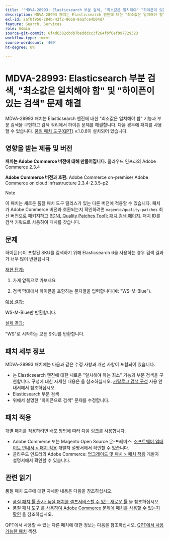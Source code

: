 ```yaml
---
title: '"MDVA-28993: Elasticsearch 부분 검색, "최소값은 일치해야" "하이픈이 있는 검색" 문제 해결"'
description: MDVA-28993 패치는 Elasticsearch 엔진에 대한 "최소값은 일치해야 함" 기능과 부분 검색을 구현하고 검색 쿼리에서 하이픈 문제를 해결합니다. 이 패치는 [Quality Patches Tool (QPT)](/help/announcements/adobe-commerce-announcements/magento-quality-patches-released-new-tool-to-self-serve-quality-patches.md) v.1.0.6이 설치된 경우 사용할 수 있습니다.
exl-id: 2af0f950-284b-42f2-9660-8aafce4b04d7
feature: Search, Services
role: Admin
source-git-commit: 6f4d6382cbdb7bedddcc3f264fbf6ef997729323
workflow-type: tm+mt
source-wordcount: '409'
ht-degree: 0%

---
```


# MDVA-28993: Elasticsearch 부분 검색, &quot;최소값은 일치해야 함&quot; 및 &quot;하이픈이 있는 검색&quot; 문제 해결

MDVA-28993 패치는 Elasticsearch 엔진에 대한 &quot;최소값은 일치해야 함&quot; 기능과 부분 검색을 구현하고 검색 쿼리에서 하이픈 문제를 해결합니다. 다음 경우에 패치를 사용할 수 있습니다. [품질 패치 도구(QPT)](/help/announcements/adobe-commerce-announcements/magento-quality-patches-released-new-tool-to-self-serve-quality-patches.md) v.1.0.6이 설치되어 있습니다.

## 영향을 받는 제품 및 버전

**패치는 Adobe Commerce 버전에 대해 만들어집니다.** 클라우드 인프라의 Adobe Commerce 2.3.4

**Adobe Commerce 버전과 호환:** Adobe Commerce on-premise/ Adobe Commerce on cloud infrastructure 2.3.4-2.3.5-p2

>[!NOTE]
>
>이 패치는 새로운 품질 패치 도구 릴리스가 있는 다른 버전에 적용할 수 있습니다. 패치가 Adobe Commerce 버전과 호환되는지 확인하려면 `magento/quality-patches` 최신 버전으로 패키지하고 [[!DNL Quality Patches Tool]: 패치 검색 페이지](https://devdocs.magento.com/quality-patches/tool.html#patch-grid). 패치 ID를 검색 키워드로 사용하여 패치를 찾습니다.


## 문제

하이픈(-)이 포함된 SKU를 검색하기 위해 Elasticsearch 6을 사용하는 경우 검색 결과가 너무 많이 반환됩니다.

<u>재현 단계:</u>

1. 가게 앞쪽으로 가보세요

1. 검색 막대에서 하이픈을 포함하는 문자열을 입력합니다(예: &quot;WS-M-Blue&quot;).

<u>예상 결과:</u>

WS-M-Blue만 반환합니다.

<u>실제 결과:</u>

&quot;WS&quot;로 시작하는 모든 SKU를 반환합니다.

## 패치 세부 정보

MDVA-28993 패치에는 다음과 같은 수정 사항과 개선 사항이 포함되어 있습니다.

* 는 Elasticsearch 엔진에 대한 새로운 &quot;일치해야 하는 최소&quot; 기능과 부분 검색을 구현합니다. 구성에 대한 자세한 내용은 을 참조하십시오. [카탈로그 검색 구성](https://docs.magento.com/user-guide/catalog/search-configuration.html#step-4-configure-minimum-terms-to-match) 사용 안내서에서 참조하십시오.
* Elasticsearch 부분 검색
* 위에서 설명한 &quot;하이픈으로 검색&quot; 문제를 수정합니다.

## 패치 적용

개별 패치를 적용하려면 배포 방법에 따라 다음 링크를 사용합니다.

* Adobe Commerce 또는 Magento Open Source 온-프레미스: [소프트웨어 업데이트 안내서 > 패치 적용](https://devdocs.magento.com/guides/v2.4/comp-mgr/patching/mqp.html) 개발자 설명서에서 확인할 수 있습니다.
* 클라우드 인프라의 Adobe Commerce: [업그레이드 및 패치 > 패치 적용](https://devdocs.magento.com/cloud/project/project-patch.html) 개발자 설명서에서 확인할 수 있습니다.

## 관련 읽기

품질 패치 도구에 대한 자세한 내용은 다음을 참조하십시오.

* [품질 패치 툴 출시: 품질 패치를 셀프서비스할 수 있는 새로운 툴](/help/announcements/adobe-commerce-announcements/magento-quality-patches-released-new-tool-to-self-serve-quality-patches.md) 을 참조하십시오.
* [품질 패치 도구 를 사용하여 Adobe Commerce 문제에 패치를 사용할 수 있는지 확인](/help/support-tools/patches-available-in-qpt-tool/check-patch-for-magento-issue-with-magento-quality-patches.md) 을 참조하십시오.

QPT에서 사용할 수 있는 다른 패치에 대한 정보는 다음을 참조하십시오. [QPT에서 사용 가능한 패치](https://support.magento.com/hc/en-us/sections/360010506631-Patches-available-in-MQP-tool-) 섹션.
